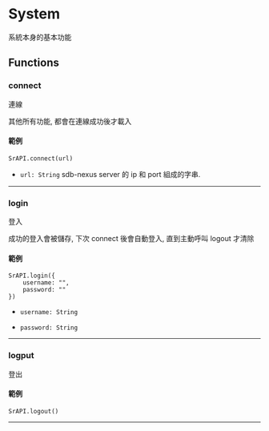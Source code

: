 
# System

系統本身的基本功能

## Functions

### connect

連線

其他所有功能, 都會在連線成功後才載入

#### 範例

```
SrAPI.connect(url)
```

- `url: String` sdb-nexus server 的 ip 和 port 組成的字串.

---

### login

登入

成功的登入會被儲存, 下次 connect 後會自動登入, 直到主動呼叫 logout 才清除

#### 範例

```
SrAPI.login({
    username: "",
    password: ""
})
```

- `username: String`

- `password: String`


---

### logput

登出

#### 範例

```
SrAPI.logout()
```

---
